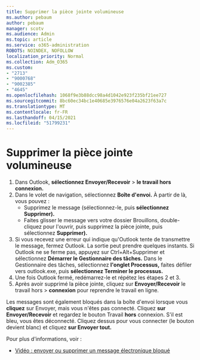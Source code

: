 ```yaml
---
title: Supprimer la pièce jointe volumineuse
ms.author: pebaum
author: pebaum
manager: scotv
ms.audience: Admin
ms.topic: article
ms.service: o365-administration
ROBOTS: NOINDEX, NOFOLLOW
localization_priority: Normal
ms.collection: Adm_O365
ms.custom:
- "2713"
- "9000768"
- "9002385"
- "4645"
ms.openlocfilehash: 1068f9e3b88dcc98a4d1042e923f235bf21ee727
ms.sourcegitcommit: 8bc60ec34bc1e40685e3976576e04a2623f63a7c
ms.translationtype: MT
ms.contentlocale: fr-FR
ms.lasthandoff: 04/15/2021
ms.locfileid: "51799231"
---
```

# <a name="remove-the-large-attachment"></a>Supprimer la pièce jointe volumineuse

1. Dans Outlook, **sélectionnez Envoyer/Recevoir**  >  **le travail hors connexion.** 
2. Dans le volet de navigation, sélectionnez **Boîte d'envoi.** À partir de là, vous pouvez : 
    - Supprimez le message (sélectionnez-le, puis **sélectionnez Supprimer).**
    - Faites glisser le message vers votre dossier Brouillons, double-cliquez pour l'ouvrir, puis supprimez la pièce jointe, puis sélectionnez **Supprimer).**
3. Si vous recevez une erreur qui indique qu'Outlook tente de transmettre le message, fermez Outlook. La sortie peut prendre quelques instants. Si Outlook ne se ferme pas, appuyez sur Ctrl+Alt+Supprimer et sélectionnez **Démarrer le Gestionnaire des tâches.** Dans le Gestionnaire des tâches, sélectionnez **l'onglet Processus,** faites défiler vers outlook.exe, puis **sélectionnez Terminer le processus.**
4. Une fois Outlook fermé, redémarrez-le et répétez les étapes 2 et 3. 
5. Après avoir supprimé la pièce jointe, cliquez sur **Envoyer/Recevoir** le travail hors  >  **connexion** pour reprendre le travail en ligne. 

Les messages sont également bloqués dans la boîte d'envoi lorsque vous **cliquez** sur Envoyer, mais vous n'êtes pas connecté. Cliquez **sur Envoyer/Recevoir** et regardez le bouton Travail **hors** connexion. S'il est bleu, vous êtes déconnecté. Cliquez dessus pour vous connecter (le bouton devient blanc) et cliquez **sur Envoyer tout.**
 
 Pour plus d'informations, voir :
- [Vidéo : envoyer ou supprimer un message électronique bloqué](https://support.office.com/article/Video-Send-or-delete-an-email-stuck-in-your-outbox-26d5d34a-4e5f-444a-a9e8-44db04a94dec) 